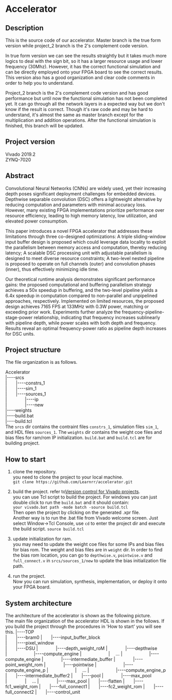 # Accelerator
## Description
This is the source code of our accelerator. Master branch is the true form version while project_2 branch is the 2's complement code version. 

In true form version we can see the results straightly but it takes much more logics to deal with the sign bit, so it has a larger resource usage and lower frequency (30Mhz). However, it has the correct functional simulation and can be directly employed onto your FPGA board to see the correct results. This version also has a good organization and clear code comments in order to help you to understand.

Project_2 branch is the 2's complement code version and has good performance but until now the functional simulation has not been completed yet. It can go through all the network layers in a expected way but we don't know if the result is correct. Though it's raw code and may be hard to understand, it's almost the same as master branch except for the multiplication and addition operations. After the functional simulation is finished, this branch will be updated.

## Project version
Vivado 2019.2  
ZYNQ-7020

## Abstract
Convolutional Neural Networks (CNNs) are widely used, yet their increasing depth poses significant deployment challenges for embedded devices. Depthwise separable convolution (DSC) offers a lightweight alternative by reducing computation and parameters with minimal accuracy loss. However, many existing FPGA implementations prioritize performance over resource efficiency, leading to high memory latency, low utilization, and elevated power consumption. 

This paper introduces a novel FPGA accelerator that addresses these limitations through three co-designed optimizations: A triple sliding-window input buffer design is proposed which could leverage data locality to exploit the parallelism between memory access and computation, thereby reducing latency; A scalable DSC processing unit with adjustable parallelism is designed to meet diverse resource constraints; A two-level nested pipeline is proposed to operate on full channels (outer) and convolution phases (inner), thus effectively minimizing idle time.

Our theoretical runtime analysis demonstrates significant performance gains: the proposed computational and buffering parallelism strategy achieves a 50x speedup in buffering, and the two-level pipeline yields a 6.4x speedup in computation compared to non-parallel and unpipelined approaches, respectively. Implemented on limited resources, the proposed design achieves 7165 FPS at 133MHz with 0.3W power, matching or exceeding prior work. Experiments further analyze the frequency-pipeline-stage-power relationship, indicating that frequency increases sublinearly with pipeline depth, while power scales with both depth and frequency. Results reveal an optimal frequency-power ratio as pipeline depth increases for DSC units.

## Project structure
The file organization is as follows.

Accelerator  
|----srcs  
|&emsp;&emsp;|----constrs_1  
|&emsp;&emsp;|----sim_1  
|&emsp;&emsp;|----sources_1  
|&emsp;&emsp;&emsp;&emsp;|----ip  
|&emsp;&emsp;&emsp;&emsp;|----new  
|----weights  
|----build.bat  
|----build.tcl  
The `srcs` dir contains the contraint files `constrs_1`, simulation files `sim_1`, and HDL files `sources_1`. The `weights` dir contains the weight coe files and bias files for ram/rom IP initialization.  `build.bat` and `build.tcl` are for building project.

## How to start
1. clone the repository.  
you need to clone the project to your local machine.  
`git clone https://github.com/Learnrr/accelerator.git`

2. build the project. refer to[Version control for Vivado projects](https://www.fpgadeveloper.com/2014/08/version-control-for-vivado-projects.html/).  
you can use Tcl script to build the project. For windows you can just double click to run the `build.bat` and it should contain:  
`your vivado.bat path -mode batch -source build.tcl`  
Then open the project by clicking on the generated .xpr file.  
Another way is to run the .bat file from Vivado welcome screen. Just select Window->Tcl Console, use `cd` to enter the project dir and execute the build script.
`source build.tcl`

3. update initialization for ram.  
you may need to update the weight coe files for some IPs and bias files for bias rom. The weight and bias files are in `weight` dir. In order to find the bias rom location, you can go to `depthwise.v`, `pointwise.v` and `full_connect.v` in `srcs/sources_1/new` to update the bias initialization file path.

4. run the project.  
Now you can run simulation, synthesis, implementation, or deploy it onto your FPGA board.

## System architecture
The architecture of the accelerator is shown as the following picture.  
The main file organization of the accelerator HDL is shown in the follows. If you build the project through the procedures in 'How to start' you will see this.
|----TOP  
|&emsp;&emsp;|----bram0
|&emsp;&emsp;|----input_buffer_block  
|&emsp;&emsp;|----pixel_window  
|&emsp;&emsp;|----DSU
|&emsp;&emsp;&emsp;&emsp;|----depth_weight_roM
|&emsp;&emsp;&emsp;&emsp;|----depthwise
|&emsp;&emsp;&emsp;&emsp;&emsp;&emsp;|----compute_engine
|&emsp;&emsp;&emsp;&emsp;&emsp;&emsp;|&emsp; ...
|&emsp;&emsp;&emsp;&emsp;&emsp;&emsp;|----compute_engine
|&emsp;&emsp;&emsp;&emsp;|----intermediate_buffer
|&emsp;&emsp;&emsp;&emsp;|----point_weight_rom
|&emsp;&emsp;&emsp;&emsp;|----pointwise
|&emsp;&emsp;&emsp;&emsp;&emsp;&emsp;|----compute_engine_p
|&emsp;&emsp;&emsp;&emsp;&emsp;&emsp;|&emsp; ...
|&emsp;&emsp;&emsp;&emsp;&emsp;&emsp;|----compute_engine_p
|&emsp;&emsp;|----intermediate_buffer2
|&emsp;&emsp;|----pool
|&emsp;&emsp;&emsp;&emsp;|----max_pool
|&emsp;&emsp;&emsp;&emsp;|&emsp; ...
|&emsp;&emsp;&emsp;&emsp;|----max_pool
|&emsp;&emsp;|----flatten
|&emsp;&emsp;|----fc1_weight_rom
|&emsp;&emsp;|----full_connect1
|&emsp;&emsp;|----fc2_weight_rom
|&emsp;&emsp;|----full_connect2
|&emsp;&emsp;|----control_unit 




